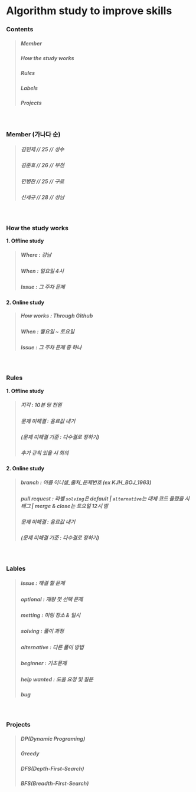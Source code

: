 # Algorithm study to improve skills

### Contents
> ##### Member
> ##### How the study works
> ##### Rules
> ##### Labels
> ##### Projects

<br>

### Member (가나다 순)
> ##### 김민제 // 25 // 성수
> ##### 김준호 // 26 // 부천
> ##### 민병찬 // 25 // 구로
> ##### 신세규 // 28 // 성남

<br>

### How the study works
__1. Offline study__
> ##### Where : 강남
> ##### When : 일요일 4시
> ##### Issue : 그 주차 문제
__2. Online study__
> ##### How works : Through Github
> ##### When : 월요일 ~ 토요일
> ##### Issue : 그 주차 문제 중 하나

<br>

### Rules
__1. Offline study__
> ##### 지각 : 10분 당 천원
> ##### 문제 미해결 : 음료값 내기
> ##### (문제 미해결 기준 : 다수결로 정하기)
> ##### 추가 규칙 있을 시 회의
__2. Online study__
> ##### branch : 이름 이니셜_출처_문제번호 (ex KJH_BOJ_1963)
> ##### pull request : 라벨 `solving`은 default | `alternative`는 대체 코드 올렸을 시 태그 | merge & close는 토요일 12시 밤
> ##### 문제 미해결 : 음료값 내기
> ##### (문제 미해결 기준 : 다수결로 정하기)

<br>

### Lables
> ##### issue : 해결 할 문제 
> ##### optional : 재량 껏 선택 문제
> ##### metting : 미팅 장소 & 일시
> ##### solving : 풀이 과정
> ##### alternative : 다른 풀이 방법
> ##### beginner : 기초문제
> ##### help wanted : 도움 요청 및 질문
> ##### bug

<br>

### Projects
> ##### DP(Dynamic Programing)
> ##### Greedy
> ##### DFS(Depth-First-Search)
> ##### BFS(Breadth-First-Search)
